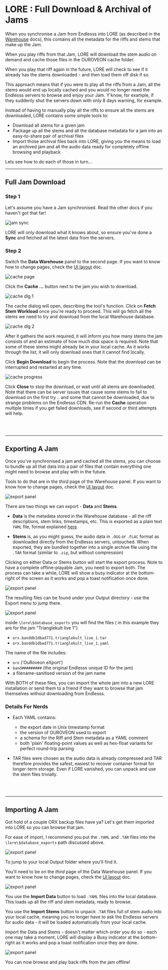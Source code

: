 # LORE : Full Download & Archival of Jams

When you synchronise a Jam from Endlesss into LORE (as described in the [Warehouse](/doc/LORE.warehouse.MD) docs), this contains all the metadata for the riffs and stems that make up the Jam.

When you play riffs from that Jam, LORE will download the stem audio on demand and cache those files in the OUROVEON cache folder. 

When you play that riff again in the future, LORE will check to see if it already has the stems downloaded - and then load them off disk if so.

This approach means that if you were to play all the riffs from a Jam, all the stems would end up locally cached and you would no longer need the Endlesss servers to browse and enjoy your Jam. Y'know, for example, if they suddenly shut the servers down with only 8 days warning, for example.

Instead of having to manually play all the riffs to ensure all the stems are downloaded, LORE contains some simple tools to:

* Download all stems for a given jam
* Package up all the stems and all the database metadata for a jam into an easy-to-share pair of archival files
* Import those archival files back into LORE, giving you the means to load an archived jam and all the audio data ready for completely offline browsing and playback

Lets see how to do each of those in turn...

---

## Full Jam Download

### Step 1 
Let's assume you have a Jam synchronised. Read the other docs if you haven't got that far!

![jam sync](/doc/lore-085/archive-step1.png)

LORE will only download what it knows about, so ensure you've done a **Sync** and fetched all the latest data from the servers. 

### Step 2

Switch the **Data Warehouse** panel to the second page. If you want to know how to change pages, check the [UI layout](/doc/LORE.ui-layout.MD) doc.

![cache page](/doc/lore-085/archive-step2.png)

Click the **Cache ...** button next to the jam you wish to download.

![cache dlg 1](/doc/lore-085/archive-step2-dialog1.png)

The cache dialog will open, describing the tool's function. Click on **Fetch Stem Workload** once you're ready to proceed. This will go fetch all the stems we need to try and download from the local Warehouse database.

![cache dlg 2](/doc/lore-085/archive-step2-dialog2.png)

After it gathers the work required, it will inform you how many stems the jam consists of and an estimate of how much disk space is required. Note that some of these stems might already be in your local cache. As it works through the list, it will only download ones that it cannot find locally.

Click **Begin Download** to begin the process. Note that the download can be interrupted and restarted at any time.

![cache progress](/doc/lore-085/archive-download.gif)

Click **Close** to stop the download, or wait until all stems are downloaded. Note that there can be server issues that cause some stems to fail to download on the first try .. and some that cannot be downloaded, due to strange problems on the Endlesss CDN. Re-run the **Cache** operation multiple times if you get failed downloads, see if second or third attempts will help.

<br>

<br>

---

## Exporting A Jam

Once you've synchronised a jam and cached all the stems, you can choose to bundle up all that data into a pair of files that contain everything one might need to browse and play with in the future. 

Tools to do that are in the *third* page of the Warehouse panel. If you want to know how to change pages, check the [UI layout](/doc/LORE.ui-layout.MD) doc.

![export panel](/doc/lore-085/export-jam-1.png)

There are two things we can export - **Data** and **Stems**.

* **Data** is the metadata stored in the Warehouse database - all the riff descriptions, stem links, timestamps, etc. This is exported as a plain text `YAML` file, format explained [here](https://en.wikipedia.org/wiki/YAML)

* **Stems** is, as you might guess, the audio data in `.OGG` or `.FLAC` format as downloaded directly from the Endlesss servers, untouched. When exported, they are bundled together into a single archive file using the `.TAR` format (similar to `.zip`, but without compression)


Clicking on either Data or Stems button will start the export process. Note to have a complete offline-playable Jam, you need to export both. The process can take a while, LORE will show a busy indicator at the bottom-right of the screen as it works and pop a toast notification once done.

![export panel](/doc/lore-085/export-progress.gif)

The resulting files can be found under your Output directory - use the Export menu to jump there.

![export panel](/doc/lore-085/export-output-folder.png)

inside `\lore\$database_exports` you will find the files ( in this example they are for the jam "Trianglekult live 1")

* `orx.banddb1dbad771.trianglekult_live_1.tar`
* `orx.banddb1dbad771.trianglekult_live_1.yaml`

The name of the file includes:

* `orx` ('OuRoveon eXport')
* `band#########` (the original Endlesss unique ID for the jam)
* a filename-sanitised version of the jam name

With BOTH of these files, you can import the whole jam into a new LORE installation or send them to a friend if they want to browse that jam themselves without downloading from Endlesss.


### Details For Nerds

* Each YAML contains:
    * the export date in Unix timestamp format
    * the version of OUROVEON used to export
    * a schema for the Riff and Stem metadata as a YAML comment
    * both 'plain' floating-point values as well as hex-float variants for perfect round-trip parsing

* TAR files were chosen as the audio data is already compressed and TAR therefore provides the safest, easiest to recover container format for longer-term storage. Even if LORE vanished, you can unpack and use the stem files trivially.

<br>

<br>

---

## Importing A Jam

Got hold of a couple ORX backup files have ya? Let's get them imported into LORE so you can browse that jam.

For ease of import, I recommend you put the `.YAML` and `.TAR` files into the `\lore\$database_exports` path discussed above.

![export panel](/doc/lore-085/export-output-folder.png)

To jump to your local Output folder where you'll find it.

You'll need to be on the *third* page of the Data Warehouse panel. If you want to know how to change pages, check the [UI layout](/doc/LORE.ui-layout.MD) doc.

![export panel](/doc/lore-085/import-jam-1.png)


You use the **Import Data** button to load `.YAML` files into the local database. This loads up all the riff and stem metadata, ready to browse.

You use the **Import Stems** button to unpack `.TAR` files full of stem audio into your local cache, meaning you no longer have to ask the Endlesss servers for audio data - it will be loaded automatically from your local cache.

Import the Data and Stems - doesn't matter which order you do so - each one may take a moment, LORE will display a Busy indicator at the bottom-right as it works and pop a toast notification once they are done.

![export panel](/doc/lore-085/import-progress.gif)

You can now browse and play back riffs from the jam offline!
